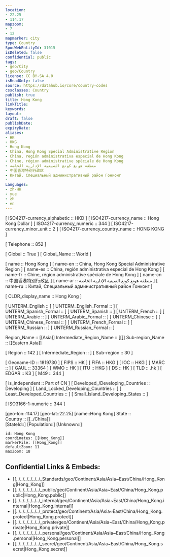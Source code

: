 ```yaml
---
location:
- 22.25
- 114.17
mapzoom:
- 7
- 12
mapmarker: city
type: Country
SpocWebEntityId: 31015
isDeleted: false
confidential: public
tags:
- geo/City
- geo/Country
license: CC BY-SA 4.0
isReadOnly: false
source: https://datahub.io/core/country-codes
cssclasses: Country
publish: true
title: Hong Kong
linkTitle: 
keywords: 
layout: 
draft: false
publishDate: 
expiryDate: 
aliases:
- HK
- HKG
- Hong Kong
- China, Hong Kong Special Administrative Region
- China, región administrativa especial de Hong Kong
- Chine, région administrative spéciale de Hong Kong
- منطقة هونغ كونغ الصينية الإدارية الخاصة
- 中国香港特别行政区
- Китай, Специальный административный район Гонконг
- 
Languages:
- zh-HK
- yue
- zh
- en
---
```



[	ISO4217-currency_alphabetic	 :: HKD ] 
[	ISO4217-currency_name	 :: Hong Kong Dollar ] 
[	ISO4217-currency_numeric	 :: 344 ] 
[	ISO4217-currency_minor_unit	 :: 2 ] 
[	ISO4217-currency_country_name	 :: HONG KONG ] 

[	Telephone	 :: 852 ] 

[	Global	 :: True ] 
[	Global_Name	 :: World ] 

[	name	 :: Hong Kong ] 
[	name-en	 :: China, Hong Kong Special Administrative Region ] 
[	name-es	 :: China, región administrativa especial de Hong Kong ] 
[	name-fr	 :: Chine, région administrative spéciale de Hong Kong ] 
[	name-cn	 :: 中国香港特别行政区 ] 
[	name-ar	 :: منطقة هونغ كونغ الصينية الإدارية الخاصة ] 
[	name-ru	 :: Китай, Специальный административный район Гонконг ] 

[	CLDR_display_name	 :: Hong Kong ] 

[	UNTERM_English	 ::  ] 
[	UNTERM_English_Formal	 ::  ] 
[	UNTERM_Spanish_Formal	 ::  ] 
[	UNTERM_Spanish	 ::  ] 
[	UNTERM_French	 ::  ] 
[	UNTERM_Arabic	 ::  ] 
[	UNTERM_Arabic_Formal	 ::  ] 
[	UNTERM_Chinese	 ::  ] 
[	UNTERM_Chinese_Formal	 ::  ] 
[	UNTERM_French_Formal	 ::  ] 
[	UNTERM_Russian	 ::  ] 
[	UNTERM_Russian_Formal	 ::  ] 

Region_Name ::  [[Asia]] 
Intermediate_Region_Name ::  [[]] 
Sub-region_Name ::  [[Eastern Asia]]  

[	Region	 :: 142 ] 
[	Intermediate_Region	 ::  ] 
[	Sub-region	 :: 30 ] 

[	Geoname-ID	 :: 1819730 ] 
[	FIPS	 :: HK ] 
[	FIFA	 :: HKG ] 
[	IOC	 :: HKG ] 
[	MARC	 ::  ] 
[	GAUL	 :: 33364 ] 
[	WMO	 :: HK ] 
[	ITU	 :: HKG ] 
[	DS	 :: HK ] 
[	TLD	 :: .hk ] 
[	EDGAR	 :: K3 ] 
[	M49	 :: 344 ] 

[	is_independent	 :: Part of CN ] 
[	Developed_/Developing_Countries	 :: Developing ] 
[	Land_Locked_Developing_Countries	 ::  ] 
[	Least_Developed_Countries	 ::  ] 
[	Small_Island_Developing_States	 ::  ] 

[	ISO3166-1-numeric	 :: 344 ] 




[geo-lon::114.17] 
[geo-lat::22.25] 
[name::Hong Kong] 
State ::  
Country :: [[../China]]  
[StateId::] 
[Population::] 
[Unknown::] 


```leaflet
id: Hong Kong
coordinates: [[Hong_Kong]] 
markerFile: [[Hong_Kong]] 
defaultZoom: 11 
maxZoom: 18
```


## Confidential Links & Embeds: 
- [[../../../../../../_Standards/geo/Continent/Asia/Asia~East/China/Hong_Kong|Hong_Kong]] 
- [[../../../../../../_public/geo/Continent/Asia/Asia~East/China/Hong_Kong.public|Hong_Kong.public]] 
- [[../../../../../../_internal/geo/Continent/Asia/Asia~East/China/Hong_Kong.internal|Hong_Kong.internal]] 
- [[../../../../../../_protect/geo/Continent/Asia/Asia~East/China/Hong_Kong.protect|Hong_Kong.protect]] 
- [[../../../../../../_private/geo/Continent/Asia/Asia~East/China/Hong_Kong.private|Hong_Kong.private]] 
- [[../../../../../../_personal/geo/Continent/Asia/Asia~East/China/Hong_Kong.personal|Hong_Kong.personal]] 
- [[../../../../../../_secret/geo/Continent/Asia/Asia~East/China/Hong_Kong.secret|Hong_Kong.secret]] 
